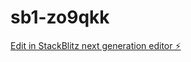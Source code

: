 # sb1-zo9qkk

[Edit in StackBlitz next generation editor ⚡️](https://stackblitz.com/~/github.com/zhiwu2006/sb1-zo9qkk)